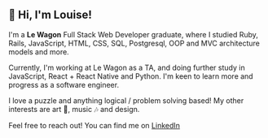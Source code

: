 ## 👋 Hi, I'm Louise!

I'm a **Le Wagon** Full Stack Web Developer graduate, where I studied Ruby, Rails, JavaScript, HTML, CSS, SQL, Postgresql, OOP and MVC architecture models and more.

Currently, I'm working at Le Wagon as a TA, and doing further study in JavaScript, React + React Native and Python. I'm keen to learn more and progress as a software engineer. 

I love a puzzle and anything logical / problem solving based! My other interests are art 🎨, music 🎶 and design. 

Feel free to reach out! You can find me on [LinkedIn](https://www.linkedin.com/in/l-stone/)
